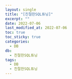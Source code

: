 ```yaml
---
layout: single
title: "[친절한SQL튜닝]"
excerpt: ""
date: 2022-07-06
last_modified_at: 2022-07-06
toc: true
toc_sticky: true
categories:
  - DB
db:
  - 친절한SQL튜닝
tags:
  - DB
  - 친절한SQL튜닝
---
```

